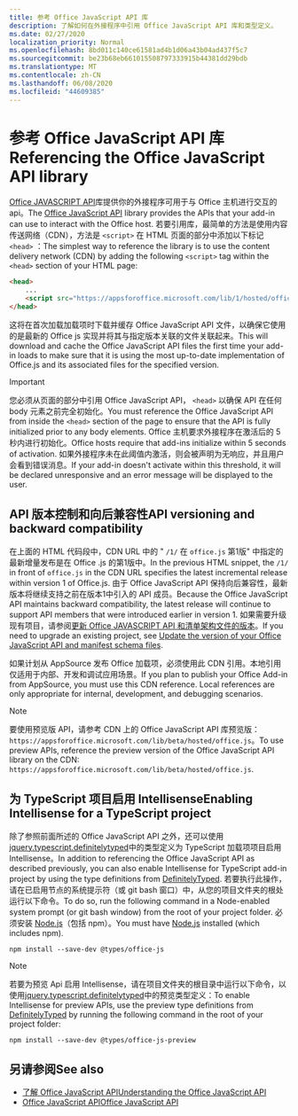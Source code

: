 ```yaml
---
title: 参考 Office JavaScript API 库
description: 了解如何在外接程序中引用 Office JavaScript API 库和类型定义。
ms.date: 02/27/2020
localization_priority: Normal
ms.openlocfilehash: 8bd011c140ce61581ad4b1d06a43b04ad437f5c7
ms.sourcegitcommit: be23b68eb661015508797333915b44381dd29bdb
ms.translationtype: MT
ms.contentlocale: zh-CN
ms.lasthandoff: 06/08/2020
ms.locfileid: "44609385"
---
```

# <a name="referencing-the-office-javascript-api-library"></a><span data-ttu-id="ff063-103">参考 Office JavaScript API 库</span><span class="sxs-lookup"><span data-stu-id="ff063-103">Referencing the Office JavaScript API library</span></span>

<span data-ttu-id="ff063-104">[Office JAVASCRIPT API](../reference/javascript-api-for-office.md)库提供你的外接程序可用于与 Office 主机进行交互的 api。</span><span class="sxs-lookup"><span data-stu-id="ff063-104">The [Office JavaScript API](../reference/javascript-api-for-office.md) library provides the APIs that your add-in can use to interact with the Office host.</span></span> <span data-ttu-id="ff063-105">若要引用库，最简单的方法是使用内容传送网络（CDN），方法是 `<script>` 在 HTML 页面的部分中添加以下标记 `<head>` ：</span><span class="sxs-lookup"><span data-stu-id="ff063-105">The simplest way to reference the library is to use the content delivery network (CDN) by adding the following `<script>` tag within the `<head>` section of your HTML page:</span></span>  

```html
<head>
    ...
    <script src="https://appsforoffice.microsoft.com/lib/1/hosted/office.js" type="text/javascript"></script>
</head>
```

<span data-ttu-id="ff063-106">这将在首次加载加载项时下载并缓存 Office JavaScript API 文件，以确保它使用的是最新的 Office js 实现并将其与指定版本关联的文件关联起来。</span><span class="sxs-lookup"><span data-stu-id="ff063-106">This will download and cache the Office JavaScript API files the first time your add-in loads to make sure that it is using the most up-to-date implementation of Office.js and its associated files for the specified version.</span></span>

> [!IMPORTANT]
> <span data-ttu-id="ff063-107">您必须从页面的部分中引用 Office JavaScript API， `<head>` 以确保 API 在任何 body 元素之前完全初始化。</span><span class="sxs-lookup"><span data-stu-id="ff063-107">You must reference the Office JavaScript API from inside the `<head>` section of the page to ensure that the API is fully initialized prior to any body elements.</span></span> <span data-ttu-id="ff063-108">Office 主机要求外接程序在激活后的 5 秒内进行初始化。</span><span class="sxs-lookup"><span data-stu-id="ff063-108">Office hosts require that add-ins initialize within 5 seconds of activation.</span></span> <span data-ttu-id="ff063-109">如果外接程序未在此阈值内激活，则会被声明为无响应，并且用户会看到错误消息。</span><span class="sxs-lookup"><span data-stu-id="ff063-109">If your add-in doesn't activate within this threshold, it will be declared unresponsive and an error message will be displayed to the user.</span></span>

## <a name="api-versioning-and-backward-compatibility"></a><span data-ttu-id="ff063-110">API 版本控制和向后兼容性</span><span class="sxs-lookup"><span data-stu-id="ff063-110">API versioning and backward compatibility</span></span>

<span data-ttu-id="ff063-111">在上面的 HTML 代码段中，CDN URL 中的 " `/1/` 在 `office.js` 第1版" 中指定的最新增量发布是在 Office .js 的第1版中。</span><span class="sxs-lookup"><span data-stu-id="ff063-111">In the previous HTML snippet, the `/1/` in front of `office.js` in the CDN URL specifies the latest incremental release within version 1 of Office.js.</span></span> <span data-ttu-id="ff063-112">由于 Office JavaScript API 保持向后兼容性，最新版本将继续支持之前在版本1中引入的 API 成员。</span><span class="sxs-lookup"><span data-stu-id="ff063-112">Because the Office JavaScript API maintains backward compatibility, the latest release will continue to support API members that were introduced earlier in version 1.</span></span> <span data-ttu-id="ff063-113">如果需要升级现有项目，请参阅[更新 Office JAVASCRIPT API 和清单架构文件的版本](update-your-javascript-api-for-office-and-manifest-schema-version.md)。</span><span class="sxs-lookup"><span data-stu-id="ff063-113">If you need to upgrade an existing project, see [Update the version of your Office JavaScript API and manifest schema files](update-your-javascript-api-for-office-and-manifest-schema-version.md).</span></span> 

<span data-ttu-id="ff063-p104">如果计划从 AppSource 发布 Office 加载项，必须使用此 CDN 引用。本地引用仅适用于内部、开发和调试应用场景。</span><span class="sxs-lookup"><span data-stu-id="ff063-p104">If you plan to publish your Office Add-in from AppSource, you must use this CDN reference. Local references are only appropriate for internal, development, and debugging scenarios.</span></span>

> [!NOTE]
> <span data-ttu-id="ff063-116">要使用预览版 API，请参考 CDN 上的 Office JavaScript API 库预览版：`https://appsforoffice.microsoft.com/lib/beta/hosted/office.js`。</span><span class="sxs-lookup"><span data-stu-id="ff063-116">To use preview APIs, reference the preview version of the Office JavaScript API library on the CDN: `https://appsforoffice.microsoft.com/lib/beta/hosted/office.js`.</span></span>

## <a name="enabling-intellisense-for-a-typescript-project"></a><span data-ttu-id="ff063-117">为 TypeScript 项目启用 Intellisense</span><span class="sxs-lookup"><span data-stu-id="ff063-117">Enabling Intellisense for a TypeScript project</span></span>

<span data-ttu-id="ff063-118">除了参照前面所述的 Office JavaScript API 之外，还可以使用[jquery.typescript.definitelytyped](https://github.com/DefinitelyTyped/DefinitelyTyped/tree/master/types/office-js)中的类型定义为 TypeScript 加载项项目启用 Intellisense。</span><span class="sxs-lookup"><span data-stu-id="ff063-118">In addition to referencing the Office JavaScript API as described previously, you can also enable Intellisense for TypeScript add-in project by using the type definitions from [DefinitelyTyped](https://github.com/DefinitelyTyped/DefinitelyTyped/tree/master/types/office-js).</span></span> <span data-ttu-id="ff063-119">若要执行此操作，请在已启用节点的系统提示符（或 git bash 窗口）中，从您的项目文件夹的根处运行以下命令。</span><span class="sxs-lookup"><span data-stu-id="ff063-119">To do so, run the following command in a Node-enabled system prompt (or git bash window) from the root of your project folder.</span></span> <span data-ttu-id="ff063-120">必须安装 [Node.js](https://nodejs.org)（包括 npm）。</span><span class="sxs-lookup"><span data-stu-id="ff063-120">You must have [Node.js](https://nodejs.org) installed (which includes npm).</span></span>

```command&nbsp;line
npm install --save-dev @types/office-js
```

> [!NOTE]
> <span data-ttu-id="ff063-121">若要为预览 Api 启用 Intellisense，请在项目文件夹的根目录中运行以下命令，以使用[jquery.typescript.definitelytyped](https://github.com/DefinitelyTyped/DefinitelyTyped/tree/master/types/office-js-preview)中的预览类型定义：</span><span class="sxs-lookup"><span data-stu-id="ff063-121">To enable Intellisense for preview APIs, use the preview type definitions from [DefinitelyTyped](https://github.com/DefinitelyTyped/DefinitelyTyped/tree/master/types/office-js-preview) by running the following command in the root of your project folder:</span></span> 
>
> `npm install --save-dev @types/office-js-preview`

## <a name="see-also"></a><span data-ttu-id="ff063-122">另请参阅</span><span class="sxs-lookup"><span data-stu-id="ff063-122">See also</span></span>

- [<span data-ttu-id="ff063-123">了解 Office JavaScript API</span><span class="sxs-lookup"><span data-stu-id="ff063-123">Understanding the Office JavaScript API</span></span>](understanding-the-javascript-api-for-office.md)
- [<span data-ttu-id="ff063-124">Office JavaScript API</span><span class="sxs-lookup"><span data-stu-id="ff063-124">Office JavaScript API</span></span>](../reference/javascript-api-for-office.md)
